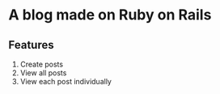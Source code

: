# A blog made on Ruby on Rails

## Features

1. Create posts
2. View all posts
3. View each post individually